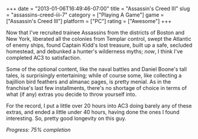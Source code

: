 +++
date = "2013-01-06T16:49:46-07:00"
title = "Assassin's Creed III"
slug = "assassins-creed-iii-7"
category = ["Playing A Game"]
game = ["Assassin's Creed III"]
platform = ["PC"]
rating = ["Awesome"]
+++

Now that I've recruited trainee Assassins from the districts of Boston and New York, liberated all the colonies from Templar control, swept the Atlantic of enemy ships, found Captain Kidd's lost treasure, built up a safe, secluded homestead, and debunked a hunter's wilderness myths; <i>now</i>, I think I've completed AC3 to satisfaction.

Some of the optional content, like the naval battles and Daniel Boone's tall tales, is surprisingly entertaining; while of course some, like collecting a bajillion bird feathers and almanac pages, is pretty menial.  As in the franchise's last few installments, there's no shortage of choice in terms of what (if any) extras you decide to throw yourself into.

For the record, I put a little over 20 hours into AC3 doing barely any of these extras, and ended a little under 40 hours, having done the ones I found interesting.  So, pretty good longevity on this guy.

<i>Progress: 75% completion</i>